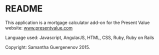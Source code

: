 # README #

This application is a mortgage calculator add-on for the Present Value website: www.presentvalue.com

Language used: Javascript, AngularJS, HTML, CSS, Ruby, Ruby on Rails

Copyright: Samantha Guergenenov 2015.